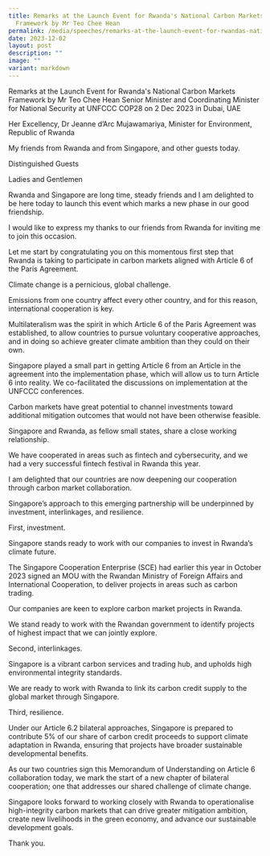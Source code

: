 ```yaml
---
title: Remarks at the Launch Event for Rwanda's National Carbon Markets
  Framework by Mr Teo Chee Hean
permalink: /media/speeches/remarks-at-the-launch-event-for-rwandas-national-carbon-markets-framework/
date: 2023-12-02
layout: post
description: ""
image: ""
variant: markdown
---
```

Remarks at the Launch Event for Rwanda's National Carbon Markets Framework by Mr Teo Chee Hean Senior Minister and Coordinating Minister for National Security at UNFCCC COP28 on 2 Dec 2023 in Dubai, UAE

Her Excellency, Dr Jeanne d’Arc Mujawamariya, Minister for Environment, Republic of Rwanda 

My friends from Rwanda and from Singapore, and other guests today.

Distinguished Guests

Ladies and Gentlemen

Rwanda and Singapore are long time, steady friends and I am delighted to be here today to launch this event which marks a new phase in our good friendship. 

I would like to express my thanks to our friends from Rwanda for inviting me to join this occasion.

Let me start by congratulating you on this momentous first step that Rwanda is taking to participate in carbon markets aligned with Article 6 of the Paris Agreement.

Climate change is a pernicious, global challenge.

Emissions from one country affect every other country, and for this reason, international cooperation is key.

Multilateralism was the spirit in which Article 6 of the Paris Agreement was established, to allow countries to pursue voluntary cooperative approaches, and in doing so achieve greater climate ambition than they could on their own. 

Singapore played a small part in getting Article 6 from an Article in the agreement into the implementation phase, which will allow us to turn Article 6 into reality. We co-facilitated the discussions on implementation at the UNFCCC conferences.

Carbon markets have great potential to channel investments toward additional mitigation outcomes that would not have been otherwise feasible.

Singapore and Rwanda, as fellow small states, share a close working relationship.

We have cooperated in areas such as fintech and cybersecurity, and we had a very successful fintech festival in Rwanda this year.

I am delighted that our countries are now deepening our cooperation through carbon market collaboration. 

Singapore’s approach to this emerging partnership will be underpinned by investment, interlinkages, and resilience.

First, investment. 

Singapore stands ready to work with our companies to invest in Rwanda’s climate future. 

The Singapore Cooperation Enterprise (SCE) had earlier this year in October 2023 signed an MOU with the Rwandan Ministry of Foreign Affairs and International Cooperation, to deliver projects in areas such as carbon trading. 

Our companies are keen to explore carbon market projects in Rwanda. 

We stand ready to work with the Rwandan government to identify projects of highest impact that we can jointly explore. 

Second, interlinkages. 

Singapore is a vibrant carbon services and trading hub, and upholds high environmental integrity standards. 

We are ready to work with Rwanda to link its carbon credit supply to the global market through Singapore. 

Third, resilience. 

Under our Article 6.2 bilateral approaches, Singapore is prepared to contribute 5% of our share of carbon credit proceeds to support climate adaptation in Rwanda, ensuring that projects have broader sustainable developmental benefits. 

As our two countries sign this Memorandum of Understanding on Article 6 collaboration today, we mark the start of a new chapter of bilateral cooperation; one that addresses our shared challenge of climate change.

Singapore looks forward to working closely with Rwanda to operationalise high-integrity carbon markets that can drive greater mitigation ambition, create new livelihoods in the green economy, and advance our sustainable development goals.

Thank you.